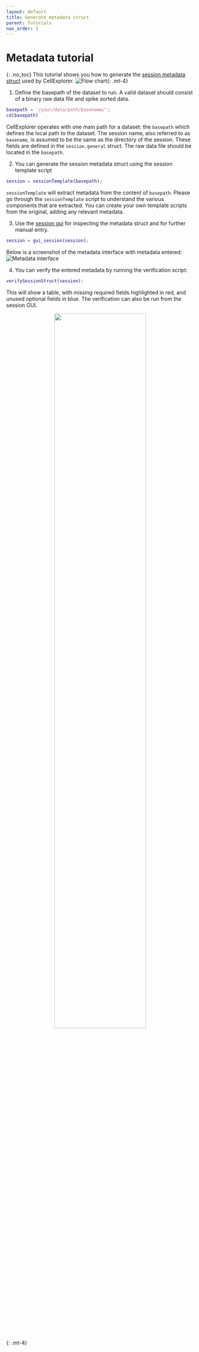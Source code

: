 ```yaml
---
layout: default
title: Generate metadata struct
parent: Tutorials
nav_order: 2
---
```

# Metadata tutorial
{: .no_toc}
This tutorial shows you how to generate the [session metadata struct](https://cellexplorer.org/datastructure/data-structure-and-format/#session-metadata) used by CellExplorer. 
![Flow chart](https://buzsakilab.com/wp/wp-content/uploads/2020/05/Flowcharts_Metadata.png){: .mt-4}

1. Define the basepath of the dataset to run. A valid dataset should consist of a binary raw data file and spike sorted data. 
```m
basepath = '/your/data/path/basename/';
cd(basepath)
```
CellExplorer operates with one main path for a dataset: the `basepath` which defines the local path to the dataset. The session name, also referred to as `basename`, is assumed to be the same as the directory of the session. These fields are defined in the `session.general` struct. The raw data file should be located in the `basepath`.

2. You can generate the session metadata struct using the session template script
```m
session = sessionTemplate(basepath);
```
`sessionTemplate` will extract metadata from the content of `basepath`. Please go through the `sessionTemplate` script to understand the various components that are extracted. You can create your own template scripts from the original, adding any relevant metadata. 

3. Use the [session gui](https://cellexplorer.org/interface/gui_session/) for inspecting the metadata struct and for further manual entry.
```m
session = gui_session(session);
```
Below is a screenshot of the metadata interface with metadata entered:
![Metadata interface](https://buzsakilab.com/wp/wp-content/uploads/2021/03/gui_session_general.png)

4. You can verify the entered metadata by running the verification script:
```m
verifySessionStruct(session);
```
This will show a table, with missing required fields highlighted in red, and unused optional fields in blue. The verification can also be run from the session GUI. 

<p align="center"><img src="https://buzsakilab.com/wp/wp-content/uploads/2021/04/verification.png" width="70%"></p>{: .mt-4}
